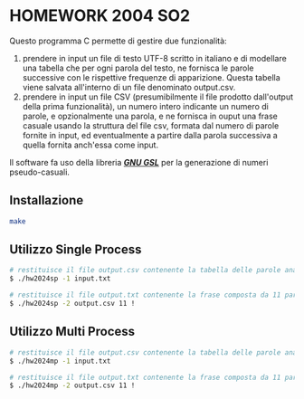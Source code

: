 # HOMEWORK 2004 SO2

Questo programma C permette di gestire due funzionalità:
1) prendere in input un file di testo UTF-8 scritto in italiano e di modellare una tabella che per ogni parola del testo, ne fornisca le parole successive con le rispettive frequenze di apparizione.
   Questa tabella viene salvata all'interno di un file denominato output.csv.
2) prendere in input un file CSV (presumibilmente il file prodotto dall'output della prima funzionalità), un numero intero indicante un numero di parole, e opzionalmente una parola, e ne fornisca in ouput una frase casuale usando la struttura del file csv, formata dal numero di parole fornite in input, ed eventualmente a partire dalla parola successiva a quella fornita anch'essa come input.

Il software fa uso della libreria ***[GNU GSL](https://www.gnu.org/software/gsl/)*** per la generazione di numeri pseudo-casuali.

## Installazione
```bash
make
```

## Utilizzo Single Process
```bash
# restituisce il file output.csv contenente la tabella delle parole analizzate in input.txt
$ ./hw2024sp -1 input.txt

# restituisce il file output.txt contenente la frase composta da 11 parole partendo dalla parola successiva a !
$ ./hw2024sp -2 output.csv 11 !
```
## Utilizzo Multi Process
```bash
# restituisce il file output.csv contenente la tabella delle parole analizzate in input.txt
$ ./hw2024mp -1 input.txt

# restituisce il file output.txt contenente la frase composta da 11 parole partendo dalla parola successiva a !
$ ./hw2024mp -2 output.csv 11 !
```